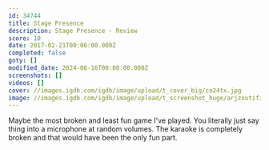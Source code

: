 ```yaml
---
id: 34744
title: Stage Presence
description: Stage Presence - Review
score: 10
date: 2017-02-21T00:00:00.000Z
completed: false
goty: []
modified_date: 2024-08-16T00:00:00.000Z
screenshots: []
videos: []
cover: //images.igdb.com/igdb/image/upload/t_cover_big/co24tx.jpg
image: //images.igdb.com/igdb/image/upload/t_screenshot_huge/arjzxutifz55vh3iges8.jpg
---
```

Maybe the most broken and least fun game I've played. You literally just say thing into a microphone at random volumes. The karaoke is completely broken and that would have been the only fun part. 